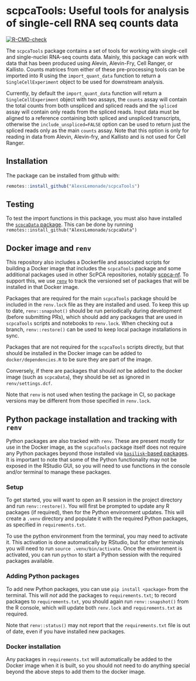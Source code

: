 
# scpcaTools: Useful tools for analysis of single-cell RNA seq counts data

  <!-- badges: start -->
  [![R-CMD-check](https://github.com/AlexsLemonade/scpcaTools/workflows/R-CMD-check/badge.svg)](https://github.com/AlexsLemonade/scpcaTools/actions/workflows/R-CMD-check.yaml)
  <!-- badges: end -->

The `scpcaTools` package contains a set of tools for working with single-cell and single-nuclei RNA-seq counts data.
Mainly, this package can work with data that has been produced using Alevin, Alevin-Fry, Cell Ranger, or Kallisto.
Counts matrices from either of these pre-processing tools can be imported into R using the `import_quant_data` function to return a `SingleCellExperiment` object to be used for downstream analysis.

Currently, by default the `import_quant_data` function will return a `SingleCellExperiment` object with two assays, the `counts` assay will contain the total counts from both unspliced and spliced reads and the `spliced` assay will contain only reads from the spliced reads.
Input data must be aligned to a reference containing both spliced and unspliced transcripts, otherwise the `include_unspliced=FALSE` option can be used to return just the spliced reads only as the main `counts` assay.
Note that this option is only for reading in data from Alevin, Alevin-fry, and Kallisto and is not used for Cell Ranger.

## Installation

The package can be installed from github with:

```r
remotes::install_github("AlexsLemonade/scpcaTools")
```

## Testing

To test the import functions in this package, you must also have installed the [`scpcaData` package](https://github.com/AlexsLemonade/scpcaData).
This can be done by running `remotes::install_github("AlexsLemonade/scpcaData")`

## Docker image and `renv`

This repository also includes a Dockerfile and associated scripts for building a Docker image that includes the `scpcaTools` package and some additional packages used in other ScPCA repositories, notably [scpca-nf](https://github.com/AlexsLemonade/scpca-nf).
To support this, we use [`renv`](https://rstudio.github.io/renv/index.html) to track the versioned set of packages that will be installed in that Docker image.

Packages that are required for the main `scpcaTools` package should be included in the `renv.lock` file as they are installed and used.
To keep this up to date, `renv::snapshot()` should be run periodically during development (before submitting PRs), which should add any packages that are used in `scpcaTools` scripts and notebooks to `renv.lock`.
When checking out a branch, `renv::restore()` can be used to keep local package installations in sync.

Packages that are not required for the `scpcaTools` scripts directly, but that should be installed in the Docker image can be added to `docker/dependencies.R` to be sure they are part of the image.

Conversely, if there are packages that should _not_ be added to the docker image (such as `scpcaData`), they should be set as ignored in `renv/settings.dcf`.

Note that `renv` is not used when testing the package in CI, so package versions may be different from those specified in `renv.lock`.

## Python package installation and tracking with `renv`

Python packages are also tracked with `renv`.
These are present mostly for use in the Docker image, as the `scpcaTools` package itself does not require any Python packages beyond those installed via [`basilisk`-based packages](https://www.bioconductor.org/packages/release/bioc/html/basilisk.html).
It is important to note that some of the Python functionality may not be exposed in the RStudio GUI, so you will need to use functions in the console and/or terminal to manage these packages.

### Setup

To get started, you will want to open an R session in the project directory and run `renv::restore()`.
You will first be prompted to update any R packages (if required), then for the Python environment updates.
This will create a `.venv` directory and populate it with the required Python packages, as specified in `requirements.txt`.

To use the python environment from the terminal, you may need to activate it.
This activation is done automatically by RStudio, but for other terminals you will need to run `source .venv/bin/activate`.
Once the environment is activated, you can run `python` to start a Python session with the required packages available.

### Adding Python packages

To add new Python packages, you can use `pip install <package>` from the terminal.
This will _not_ add the packages to `requirements.txt`; to record packages to `requirements.txt`, you should again run `renv::snapshot()` from the R console, which will update both `renv.lock` and `requirements.txt` as required.

Note that `renv::status()` may not report that the `requirements.txt` file is out of date, even if you have installed new packages.

### Docker installation

Any packages in `requirements.txt` will automatically be added to the Docker image when it is built, so you should not need to do anything special beyond the above steps to add them to the docker image.





